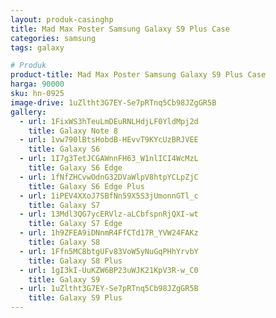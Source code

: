 ```yaml
---
layout: produk-casinghp
title: Mad Max Poster Samsung Galaxy S9 Plus Case
categories: samsung
tags: galaxy

# Produk
product-title: Mad Max Poster Samsung Galaxy S9 Plus Case
harga: 90000
sku: hn-0925
image-drive: 1uZltht3G7EY-Se7pRTnq5Cb98JZgGR5B
gallery:
  - url: 1FixWS3hTeuLmDEuRNLHdjLF0YldMpj2d
    title: Galaxy Note 8
  - url: 1vw790lBtsHobdB-HEvvT9KYcUzBRJVEE
    title: Galaxy S6
  - url: 1I7g3TetJCGAWnnFH63_W1nlICI4WcMzL
    title: Galaxy S6 Edge
  - url: 1fNfZHCvwOdnG32DVaWlpV8htpYCLpZjC
    title: Galaxy S6 Edge Plus
  - url: 1iPEV4XXoJ7SBfNn59X5S3jUmonnGTl_c
    title: Galaxy S7
  - url: 13Mdl3QG7ycERVlz-aLCbfspnRjQXI-wt
    title: Galaxy S7 Edge
  - url: 1h9ZFEA9iDNnmR4FfCTd17R_YVW24FAKz
    title: Galaxy S8
  - url: 1Ffn5MC8btgUFv83VoW5yNuGqPHhYrvbY
    title: Galaxy S8 Plus
  - url: 1gI3kI-UuKZW6BP23uWJK21KpV3R-w_C0
    title: Galaxy S9
  - url: 1uZltht3G7EY-Se7pRTnq5Cb98JZgGR5B
    title: Galaxy S9 Plus
---
```

